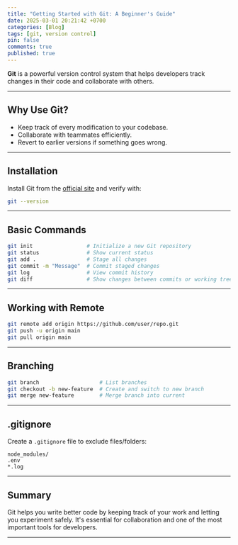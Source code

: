 ```yaml
---
title: "Getting Started with Git: A Beginner's Guide"
date: 2025-03-01 20:21:42 +0700
categories: [Blog]
tags: [git, version control]
pin: false
comments: true
published: true
---
```


**Git** is a powerful version control system that helps developers track changes in their code and collaborate with others.

---

## Why Use Git?

- Keep track of every modification to your codebase.
- Collaborate with teammates efficiently.
- Revert to earlier versions if something goes wrong.

---

## Installation

Install Git from the [official site](https://git-scm.com/downloads) and verify with:

```bash
git --version
```

---

## Basic Commands

```bash
git init                 # Initialize a new Git repository
git status               # Show current status
git add .                # Stage all changes
git commit -m "Message"  # Commit staged changes
git log                  # View commit history
git diff                 # Show changes between commits or working tree
```

---

## Working with Remote

```bash
git remote add origin https://github.com/user/repo.git
git push -u origin main
git pull origin main
```

---

## Branching

```bash
git branch                   # List branches
git checkout -b new-feature  # Create and switch to new branch
git merge new-feature        # Merge branch into current
```

---

## .gitignore

Create a `.gitignore` file to exclude files/folders:

```text
node_modules/
.env
*.log
```

---

## Summary

Git helps you write better code by keeping track of your work and letting you experiment safely.
It's essential for collaboration and one of the most important tools for developers.

---
